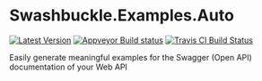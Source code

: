 # Swashbuckle.Examples.Auto

[![Latest Version](https://img.shields.io/nuget/v/Swashbuckle.Examples.Auto.svg)](https://www.nuget.org/packages/Swashbuckle.Examples.Auto/) [![Appveyor Build status](https://ci.appveyor.com/api/projects/status/1w33fdtko08ee6w7?svg=true)](https://ci.appveyor.com/project/Solar_AS/swashbuckle-examples-auto) [![Travis CI Build Status](https://travis-ci.org/Solar-AS/Swashbuckle.Examples.Auto.svg?branch=master)](https://travis-ci.org/Solar-AS/Swashbuckle.Examples.Auto)



Easily generate meaningful examples for the Swagger (Open API) documentation of your Web API
